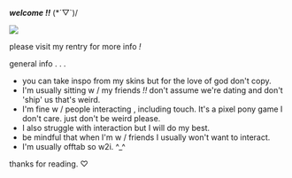 ___welcome !!___ (*´▽`)/

<img src="https://64.media.tumblr.com/aebf46c47d76937aa60a7612ff146760/f5cf6f39d5a64467-c6/s400x600/576cd7cc0c59a8a2ab142e007b0790294b1d56cb.gifv">

please visit my rentry for more info _!_

general info . . . 

* you can take inspo from my skins but for the love of god don't copy. 
* I'm usually sitting w / my friends _!!_ don't assume we're dating and don't 'ship' us that's weird.
* I'm fine w / people interacting , including touch. It's a pixel pony game I don't care. just don't be weird please.
* I also struggle with interaction but I will do my best.
* be mindful that when I'm w / friends I usually won't want to interact. 
* I'm usually offtab so w2i. ^_^

thanks for reading. ♡
